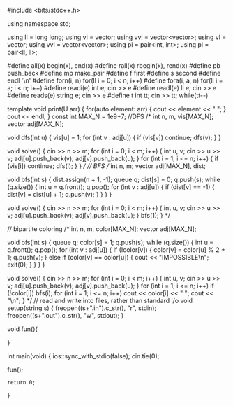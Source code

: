 
#include <bits/stdc++.h>

using namespace std;

using ll = long long;
using vi = vector<int>;
using vvi = vector<vector<int>>;
using vl = vector<ll>;
using vvl = vector<vector<ll>>;
using pi = pair<int, int>;
using pl = pair<ll, ll>;


#define all(x) begin(x), end(x)
#define rall(x) rbegin(x), rend(x)
#define pb push_back
#define mp make_pair
#define f first
#define s second
#define endl '\n'
#define forn(i, n) for(ll i = 0; i < n; i++)
#define fora(i, a, n) for(ll i = a; i < n; i++)
#define readi(e) int e; cin >> e
#define readl(e) ll e; cin >> e
#define reads(e) string e; cin >> e
#define t int tt; cin >> tt; while(tt--)


template<typename U>
void print(U arr) {
	for(auto element: arr) {
		cout << element << " ";
	}
	cout << endl;
}
const int MAX_N = 1e9+7;
//DFS
/*
int n, m, vis[MAX_N];
vector<int> adj[MAX_N];

void dfs(int u) {
    vis[u] = 1;
    for (int v : adj[u]) {
        if (vis[v]) continue;
        dfs(v);
    }
}

void solve() {
    cin >> n >> m;
    for (int i = 0; i < m; i++) {
        int u, v; cin >> u >> v;
        adj[u].push_back(v);
        adj[v].push_back(u);
    }
    for (int i = 1; i <= n; i++) {
        if (vis[i]) continue;
        dfs(i);
    }
}  */
// BFS
/*
int n, m;
vector<int> adj[MAX_N], dist;

void bfs(int s) {
    dist.assign(n + 1, -1);
    queue<int> q;
    dist[s] = 0; q.push(s);
    while (q.size()) {
        int u = q.front(); q.pop();
        for (int v : adj[u]) {
            if (dist[v] == -1) {
                dist[v] = dist[u] + 1;
                q.push(v);
            }
        }
    }
}

void solve() {
    cin >> n >> m;
    for (int i = 0; i < m; i++) {
        int u, v; cin >> u >> v;
        adj[u].push_back(v);
        adj[v].push_back(u);
    }
    bfs(1);
}
 */
 
 // bipartite coloring
 /*
 int n, m, color[MAX_N];
vector<int> adj[MAX_N];

void bfs(int s) {
    queue<int> q;
    color[s] = 1; q.push(s);
    while (q.size()) {
        int u = q.front(); q.pop();
        for (int v : adj[u]) {
            if (!color[v]) {
                color[v] = color[u] % 2 + 1;
                q.push(v);
            }
            else if (color[v] == color[u]) {
                cout << "IMPOSSIBLE\n";
                exit(0);
            }
        }
    }
}

void solve() {
    cin >> n >> m;
    for (int i = 0; i < m; i++) {
        int u, v; cin >> u >> v;
        adj[u].push_back(v);
        adj[v].push_back(u);
    }
    for (int i = 1; i <= n; i++)
        if (!color[i])
            bfs(i);
    for (int i = 1; i <= n; i++) 
        cout << color[i] << " ";
    cout << "\n";
}
*/
// read and write into files, rather than standard i/o
void setup(string s) {
	freopen((s+".in").c_str(), "r", stdin);
	freopen((s+".out").c_str(), "w", stdout);
}


void fun(){











}

int main(void) {
	ios::sync_with_stdio(false);
	cin.tie(0);

fun();

	return 0;
}
